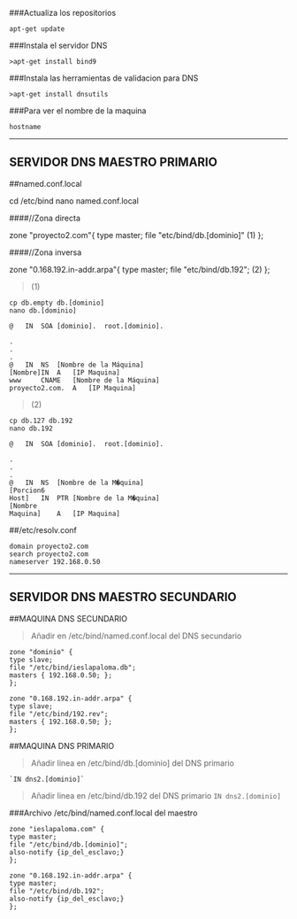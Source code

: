 ###Actualiza los repositorios
```
apt-get update
```
###Instala el servidor DNS
```
>apt-get install bind9 
```
###Instala las herramientas de validacion para DNS
```
>apt-get install dnsutils 
```
###Para ver el nombre de la maquina
```
hostname
```

-----------------------------
SERVIDOR DNS MAESTRO PRIMARIO
-----------------------------

##named.conf.local

cd /etc/bind
nano named.conf.local

####//Zona directa

zone "proyecto2.com"{
	type master;
	file "etc/bind/db.[dominio]" (1)
};

####//Zona inversa

zone "0.168.192.in-addr.arpa"{
	type master;
	file "etc/bind/db.192"; (2)
};

>(1)
```
cp db.empty db.[dominio]
nano db.[dominio]

@	IN	SOA	[dominio].	root.[dominio].

.
.
.
@	IN	NS	[Nombre de la Máquina]
[Nombre]IN	A	[IP Maquina]
www		CNAME	[Nombre de la Máquina]
proyecto2.com.	A	[IP Maquina]
```
>(2)
```
cp db.127 db.192
nano db.192

@	IN	SOA	[dominio].	root.[dominio].

.
.
.
@	IN	NS	[Nombre de la M�quina]
[Porcion6
Host]	IN	PTR	[Nombre de la M�quina]
[Nombre
Maquina]	A	[IP Maquina]
```

##/etc/resolv.conf
```
domain proyecto2.com
search proyecto2.com
nameserver 192.168.0.50
```

-------------------------------
SERVIDOR DNS MAESTRO SECUNDARIO
-------------------------------

##MAQUINA DNS SECUNDARIO

>Añadir en /etc/bind/named.conf.local del DNS secundario
```
zone "dominio" {
type slave;
file "/etc/bind/ieslapaloma.db";
masters { 192.168.0.50; };
};

zone "0.168.192.in-addr.arpa" {
type slave;
file "/etc/bind/192.rev";
masters { 192.168.0.50; };
}; 
```
##MAQUINA DNS PRIMARIO

>Añadir linea en /etc/bind/db.[dominio] del DNS primario

	`IN	dns2.[dominio]`

>Añadir linea en /etc/bind/db.192 del DNS primario
	`IN	dns2.[dominio]`

###Archivo /etc/bind/named.conf.local del maestro
```
zone "ieslapaloma.com" {
type master;
file "/etc/bind/db.[dominio]";
also-notify {ip_del_esclavo;}
};

zone "0.168.192.in-addr.arpa" {
type master;
file "/etc/bind/db.192";
also-notify {ip_del_esclavo;}
};
```